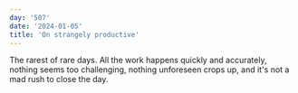 ```yaml
---
day: '507'
date: '2024-01-05'
title: 'On strangely productive'
---
```


The rarest of rare days. All the work happens quickly and accurately, nothing seems too challenging, nothing unforeseen crops up, and it's not a mad rush to close the day.
